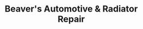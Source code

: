 ---
title: "Beaver's Automotive & Radiator Repair"
url: /alpena/beavers-automotive-and-radiator-repair/
shop: car repair
---
